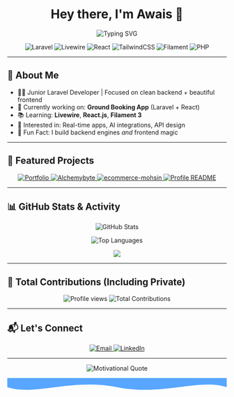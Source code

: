 <!-- 🌟 Animated Typing Banner -->
<h1 align="center">Hey there, I'm Awais 👋</h1>
<p align="center">
  <img src="https://readme-typing-svg.herokuapp.com?font=Fira+Code&weight=500&size=28&pause=1000&color=58A6FF&width=600&lines=Hi+%F0%9F%91%8B%2C+I'm+Muhammad+Awais+Safdar!;Junior+Laravel+Developer+%7C+Frontend+Lover;Backend+Architect+%2B+Frontend+Magic;Let's+Build+Something+Awesome+Together!" alt="Typing SVG" />
</p>

<!-- 🚀 Tech Stack Badges -->
<p align="center">
  <img src="https://img.shields.io/badge/Laravel-F55247?style=for-the-badge&logo=laravel&logoColor=white" alt="Laravel" />
  <img src="https://img.shields.io/badge/Livewire-4E5D94?style=for-the-badge&logo=laravel&logoColor=white" alt="Livewire" />
  <img src="https://img.shields.io/badge/React-61DAFB?style=for-the-badge&logo=react&logoColor=black" alt="React" />
  <img src="https://img.shields.io/badge/TailwindCSS-38B2AC?style=for-the-badge&logo=tailwind-css&logoColor=white" alt="TailwindCSS" />
  <img src="https://img.shields.io/badge/Filament-4C51BF?style=for-the-badge&logo=laravel&logoColor=white" alt="Filament" />
  <img src="https://img.shields.io/badge/PHP-777BB4?style=for-the-badge&logo=php&logoColor=white" alt="PHP" />
</p>

---

## 🎯 About Me

- 🧑‍💻 Junior Laravel Developer | Focused on clean backend + beautiful frontend  
- 🚀 Currently working on: **Ground Booking App** (Laravel + React)  
- 📚 Learning: **Livewire**, **React.js**, **Filament 3**  
- 🌟 Interested in: Real-time apps, AI integrations, API design  
- 🎨 Fun Fact: I build backend engines *and* frontend magic  

---

## 📌 Featured Projects

<p align="center">
  <a href="https://github.com/Muhammad-awais-safdar/Portfolio">
    <img src="https://github-readme-stats.vercel.app/api/pin/?username=Muhammad-awais-safdar&repo=Portfolio&theme=tokyonight&border_radius=10" alt="Portfolio" />
  </a>
  <a href="https://github.com/Muhammad-awais-safdar/Alchemybyte">
    <img src="https://github-readme-stats.vercel.app/api/pin/?username=Muhammad-awais-safdar&repo=Alchemybyte&theme=tokyonight&border_radius=10" alt="Alchemybyte" />
  </a>
  <a href="https://github.com/Muhammad-awais-safdar/ecommerce-mohsin">
    <img src="https://github-readme-stats.vercel.app/api/pin/?username=Muhammad-awais-safdar&repo=ecommerce-mohsin&theme=tokyonight&border_radius=10" alt="ecommerce-mohsin" />
  </a>
  <a href="https://github.com/Muhammad-awais-safdar/Muhammad-awais-safdar">
    <img src="https://github-readme-stats.vercel.app/api/pin/?username=Muhammad-awais-safdar&repo=Muhammad-awais-safdar&theme=tokyonight&border_radius=10" alt="Profile README" />
  </a>
</p>

---

## 📊 GitHub Stats & Activity

<p align="center">
  <img src="https://github-readme-stats.vercel.app/api?username=Muhammad-awais-safdar&show_icons=true&count_private=true&theme=radical&border_radius=20" alt="GitHub Stats" />
</p>

<p align="center">
  <img src="https://github-readme-stats.vercel.app/api/top-langs/?username=Muhammad-awais-safdar&layout=compact&theme=radical&border_radius=20" alt="Top Languages" />
</p>

<p align="center">
  <img src="https://github-readme-activity-graph.vercel.app/graph?username=Muhammad-awais-safdar&theme=react-dark&area=true&hide_border=true&custom_title=Awais%20Safdar%27s%20Contribution%20Graph" />
</p>

---

## 🔢 Total Contributions (Including Private)

<p align="center">
  <img src="https://komarev.com/ghpvc/?username=Muhammad-awais-safdar&label=Profile%20views&color=0e75b6&style=flat" alt="Profile views" />
  <img src="https://img.shields.io/github/contributions/Muhammad-awais-safdar?style=flat-square&color=brightgreen" alt="Total Contributions" />
</p>

---

## 📬 Let's Connect

<p align="center">
  <a href="mailto:awaissafdar111@gmail.com">
    <img src="https://img.shields.io/badge/Email-D14836?style=for-the-badge&logo=gmail&logoColor=white" alt="Email" />
  </a>
  <a href="https://www.linkedin.com/in/awais-safdar111/">
    <img src="https://img.shields.io/badge/LinkedIn-0A66C2?style=for-the-badge&logo=linkedin&logoColor=white" alt="LinkedIn" />
  </a>
</p>

---

<!-- 🌈 Closing Motivational Quote -->
<p align="center">
  <img src="https://readme-typing-svg.herokuapp.com?font=Fira+Code&size=24&pause=1000&color=7CFC00&center=true&vCenter=true&width=600&lines=%22Code+is+like+humor.+When+you+have+to+explain+it%2C+it's+bad.%22" alt="Motivational Quote" />
</p>

<!-- 🌊 Inline SVG Wave Divider -->
<p align="center">
  <svg width="100%" height="100" viewBox="0 0 1200 120" preserveAspectRatio="none">
    <path d="M0,0 V50 C150,100 350,0 600,50 C850,100 1050,0 1200,50 V0z" fill="#58A6FF" />
  </svg>
</p>
